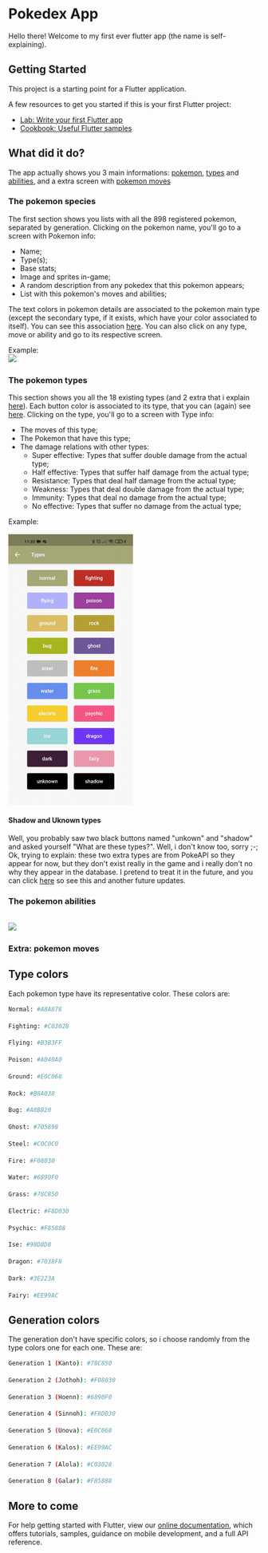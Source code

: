 # Pokedex App

Hello there! Welcome to my first ever flutter app (the name is self-explaining). 

## Getting Started

This project is a starting point for a Flutter application.

A few resources to get you started if this is your first Flutter project:

- [Lab: Write your first Flutter app](https://flutter.dev/docs/get-started/codelab)
- [Cookbook: Useful Flutter samples](https://flutter.dev/docs/cookbook)

## What did it do?

The app actually shows you 3 main informations: [pokemon](#the-pokemon-species), [types](#tye-pokemon-types) and [abilities](#the-pokemon-abilities), and a extra screen with [pokemon moves](#extra:-pokemon-moves)

  ### The pokemon species
  
  The first section shows you lists with all the 898 registered pokemon, separated by generation. Clicking on the pokemon name, you'll go to a screen with Pokemon info:
    
  - Name;
  - Type(s);
  - Base stats;
  - Image and sprites in-game;
  - A random description from any pokedex that this pokemon appears;
  - List with this pokemon's moves and abilities;
  
  The text colors in pokemon details are associated to the pokemon main type (except the secondary type, if it exists, which have your color associated to itself). You can see this association [here](#type-colors). You can also click on any type, move or ability and go to its respective screen.
 
  Example:
  <br />
  <img src="readme_gifs/Pokemon.gif" width="250" />
  <br />
  
  ### The pokemon types
  
  This section shows you all the 18 existing types (and 2 extra that i explain [here](#shadow-and-uknown-types)). Each button color is associated to its type, that you can (again) see [here](#type-colors). Clicking on the type, you'll go to a screen with Type info:
  
  - The moves of this type;
  - The Pokemon that have this type;
  - The damage relations with other types:
    - Super effective: Types that suffer double damage from the actual type;
    - Half effective: Types that suffer half damage from the actual type;
    - Resistance: Types that deal half damage from the actual type;
    - Weakness: Types that deal double damage from the actual type;
    - Immunity: Types that deal no damage from the actual type;
    - No effective: Types that suffer no damage from the actual type;
  
  Example:  
  <br />
  <img src="/readme_gifs/Types.gif" width="250" />
  <br />
  
  #### Shadow and Uknown types

  Well, you probably saw two black buttons named "unkown" and "shadow" and asked yourself "What are these types?". Well, i don't know too, sorry ;-;
  <br />
  Ok, trying to explain: these two extra types are from PokeAPI so they appear for now, but they don't exist really in the game and i really don't no why they appear in the database. I pretend to treat it in the future, and you can click [here](#more-to-come) so see this and another future updates.

  ### The pokemon abilities

  <br />
  <img src="/readme_gifs/Abilities.gif" width="250" />
  
  ### Extra: pokemon moves

  ## Type colors

  Each pokemon type have its representative color. These colors are:

  ```bash
  Normal: #A8A878
  
  Fighting: #C03028
  
  Flying: #B3B3FF
  
  Poison: #A040A0
  
  Ground: #E0C068
  
  Rock: #B8A038
  
  Bug: #A8B820
  
  Ghost: #705898
  
  Steel: #C0C0C0
  
  Fire: #F08030
  
  Water: #6890F0
  
  Grass: #78C850
  
  Electric: #F8D030
  
  Psychic: #F85888
  
  Ise: #98D8D8
  
  Dragon: #7038F8
  
  Dark: #3E223A
  
  Fairy: #EE99AC
  ```

  ## Generation colors

  The generation don't have specific colors, so i choose randomly from the type colors one for each one. These are:

  ```bash
  Generation 1 (Kanto): #78C850

  Generation 2 (Jothoh): #F08030

  Generation 3 (Hoenn): #6890F0

  Generation 4 (Sinnoh): #F8D030

  Generation 5 (Unova): #E0C068

  Generation 6 (Kalos): #EE99AC

  Generation 7 (Alola): #C03028

  Generation 8 (Galar): #F85888
  ```

  ## More to come
  
For help getting started with Flutter, view our
[online documentation](https://flutter.dev/docs), which offers tutorials,
samples, guidance on mobile development, and a full API reference.
